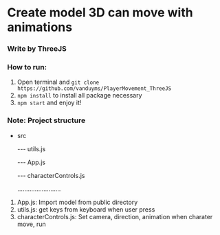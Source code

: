 # Create model 3D can move with animations

### Write by ThreeJS

### How to run:
1. Open terminal and `git clone https://github.com/vanduyms/PlayerMovement_ThreeJS`
2. `npm install` to install all package necessary
3. `npm start` and enjoy it!


### Note: Project structure
- src

  --- utils.js
  
  --- App.js
  
  --- characterControls.js
  
  .........................

1. App.js: Import model from public directory
1. utils.js: get keys from keyboard when user press
2. characterControls.js: Set camera, direction, animation when charater move, run
